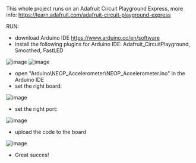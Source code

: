 This whole project runs on an Adafruit Circuit Playground Express, more info: https://learn.adafruit.com/adafruit-circuit-playground-express

RUN: 
  - download Arduino IDE https://www.arduino.cc/en/software
  - install the following plugins for Arduino IDE: 
        Adafruit_CircuitPlayground, 
        Smoothed, 
        FastLED
        
![image](https://user-images.githubusercontent.com/8734041/162581094-0c51a595-e968-4609-b533-abceec060c58.png)
![image](https://user-images.githubusercontent.com/8734041/162581128-84506682-c2be-4946-b4ff-2ed38b11ab16.png)

  - open "Arduino\NEOP_Accelerometer\NEOP_Accelerometer.ino" in the Arduino IDE
  - set the right board: 
  
![image](https://user-images.githubusercontent.com/8734041/162581186-15fc1b9e-9438-4eb9-be29-0e1b09c7a34a.png)

  - set the right port: 

![image](https://user-images.githubusercontent.com/8734041/162581216-b45893b1-6802-469d-8f90-3f9cafa33541.png)

  - upload the code to the board
 
![image](https://user-images.githubusercontent.com/8734041/162581298-343519fd-ae39-4ad1-ad3d-a98ee8cd010d.png)

  - Great succes! 


